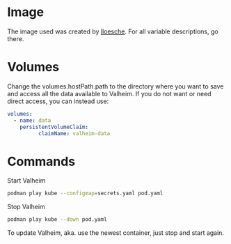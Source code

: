 # Image
The image used was created by [lloesche](https://hub.docker.com/r/lloesche/valheim-server). For all variable descriptions, go there.

# Volumes
Change the volumes.hostPath.path to the directory where you want to save and access all the data available to Valheim. If you do not want or need direct access, you can instead use:

```yaml
volumes:
  - name: data
    persistentVolumeClaim:
          claimName: valheim-data
```

# Commands

Start Valheim
```bash
podman play kube --configmap=secrets.yaml pod.yaml
```

Stop Valheim
```bash
podman play kube --down pod.yaml
```

To update Valheim, aka. use the newest container, just stop and start again.
